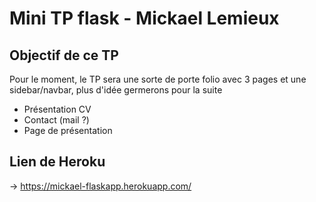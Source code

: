 # Mini TP flask - Mickael Lemieux

## Objectif de ce TP
Pour le moment, le TP sera une sorte de porte folio avec 3 pages et une sidebar/navbar, plus d'idée germerons pour la suite

- Présentation CV
- Contact (mail ?)
- Page de présentation

## Lien de Heroku
-> https://mickael-flaskapp.herokuapp.com/
